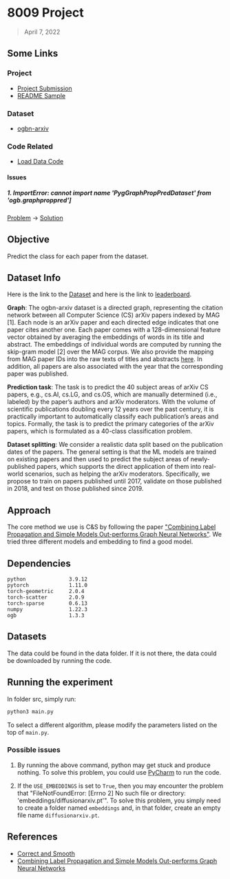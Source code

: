 # 8009 Project

> April 7, 2022

## Some Links

### Project

- [Project Submission](https://canvas.cityu.edu.hk/courses/46749/assignments/196816)
- [README Sample](https://github.com/rguo12/network-deconfounder-wsdm20)

### Dataset

- [ogbn-arxiv](https://ogb.stanford.edu/docs/nodeprop/#ogbn-arxiv)

### Code Related

- [Load Data Code](https://github.com/rguo12/network-deconfounder-wsdm20)

#### Issues

##### 1. ImportError: cannot import name 'PygGraphPropPredDataset' from 'ogb.graphproppred']

[Problem](https://github.com/snap-stanford/ogb/issues/115) $\rightarrow$ [Solution](https://github.com/pyg-team/pytorch_geometric#installation)


## Objective

Predict the class for each paper from the dataset.

## Dataset Info

Here is the link to the [Dataset](https://ogb.stanford.edu/docs/nodeprop/#ogbn-arxiv) and here is the link to [leaderboard](https://ogb.stanford.edu/docs/leader_nodeprop/#ogbn-arxiv).

**Graph**: The ogbn-arxiv dataset is a directed graph, representing the citation network between all Computer Science (CS) arXiv papers indexed by MAG [1]. Each node is an arXiv paper and each directed edge indicates that one paper cites another one. Each paper comes with a 128-dimensional feature vector obtained by averaging the embeddings of words in its title and abstract. The embeddings of individual words are computed by running the skip-gram model [2] over the MAG corpus. We also provide the mapping from MAG paper IDs into the raw texts of titles and abstracts [here](https://snap.stanford.edu/ogb/data/misc/ogbn_arxiv/titleabs.tsv.gz). In addition, all papers are also associated with the year that the corresponding paper was published.

**Prediction task**: The task is to predict the 40 subject areas of arXiv CS papers, e.g., cs.AI, cs.LG, and cs.OS, which are manually determined (i.e., labeled) by the paper’s authors and arXiv moderators. With the volume of scientific publications doubling every 12 years over the past century, it is practically important to automatically classify each publication’s areas and topics. Formally, the task is to predict the primary categories of the arXiv papers, which is formulated as a 40-class classification problem.

**Dataset splitting**: We consider a realistic data split based on the publication dates of the papers. The general setting is that the ML models are trained on existing papers and then used to predict the subject areas of newly-published papers, which supports the direct application of them into real-world scenarios, such as helping the arXiv moderators. Specifically, we propose to train on papers published until 2017, validate on those published in 2018, and test on those published since 2019.


## Approach

The core method we use is C&S by following the paper ["Combining Label Propagation and Simple Models Out-performs Graph Neural Networks"](https://arxiv.org/abs/2010.13993). We tried three different models and embedding to find a good model.


## Dependencies

```text
python              3.9.12
pytorch             1.11.0
torch-geometric     2.0.4
torch-scatter       2.0.9
torch-sparse        0.6.13
numpy               1.22.3
ogb                 1.3.3
```

## Datasets

The data could be found in the data folder. If it is not there, the data could be downloaded by running the code.

## Running the experiment

In folder src, simply run:

```bash
python3 main.py
```

To select a different algorithm, please modify the parameters listed on the top of `main.py`.

### Possible issues

1. By running the above command, python may get stuck and produce nothing. To solve this problem, you could use [PyCharm](https://www.jetbrains.com/pycharm/) to run the code.

2. If the `USE_EMBEDDINGS` is set to `True`, then you may encounter the problem that "FileNotFoundError: [Errno 2] No such file or directory: 'embeddings/diffusionarxiv.pt'". To solve this problem, you simply need to create a folder named `embeddings` and, in that folder, create an empty file name `diffusionarxiv.pt`.

## References

- [Correct and Smooth](https://github.com/CUAI/CorrectAndSmooth)
- [Combining Label Propagation and Simple Models Out-performs Graph Neural Networks](https://arxiv.org/abs/2010.13993)
